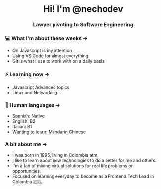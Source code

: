 <h1 align="center"> Hi! I'm @nechodev </h1>
<h3 align="center">Lawyer pivoting to Software Engineering</h3>

### 💻 What I'm about these weeks ->

- On Javascript is my attention
- Using VS Code for almost everything
- Git is what I use to work with on a daily basis

### ⚡ Learning now ->

- Javascript Advanced topics
- Linux and Networking...

### :speech_balloon: Human languages ->

- Spanish: Native
- English: B2
- Italian: B1
- Wanting to learn: Mandarin Chinese

### A bit about me ->

- I was born in 1995, living in Colombia atm.
- I like to learn about new technologies to do a better for me and others.
- I'm a fan of mixing virtual solutions for real life problems or opportunities.
- Focused on learning everyday to become as a Frontend Tech Lead in Colombia :colombia:.

<!---
nechoarias/nechoarias is a ✨ special ✨ repository because its `README.md` (this file) appears on your GitHub profile.
You can click the Preview link to take a look at your changes.
--->
